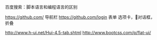 <!-- HTML+CSS学习路线图（知识体系） -->
<!--
  开发IDE: Dreamweaver,HBuilder,Webstorm,Sublime Text,Atom
  运行浏览器：IE,Chrome,Firefox,Safari,Opera,360安全/极速浏览器
  浏览器开发者工具的使用

  HTML全称超文本标记语言，Hyper Text Markup Language，本质为XML格式的文本文件
  标签分为单标签和成对标签，标签名不区分大小写，大小写不敏感，推荐小写
  DOM结构：元素可嵌套包裹
-->
<!--
常见标签：
  Markdown语法
所有标签均有的属性：
  class= 元素类名
  id= 元素唯一标识
  style= 元素的行内样式，例如 style="background-color:red;text-align:center"
  title= 元素的悬浮提示
其他样式属性：
  background-color:
  color:
  text-align:
  marign:
  padding:
  block:
  font-size:
-->
<!--
块级元素，行内元素
布局：
  文档流，
  浮动，
  定位
盒子模型
-->

百度搜索：脚本语言和编程语言的区别

https://github.com/ 导航栏
https://github.com/login 表单
选项卡，对话框，折叠

http://www.h-ui.net/Hui-4.5-tab.shtml
http://www.bootcss.com/p/flat-ui/

